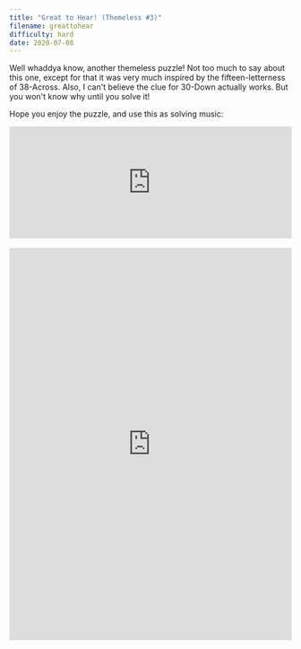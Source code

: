 ```yaml
---
title: "Great to Hear! (Themeless #3)"
filename: greattohear
difficulty: hard
date: 2020-07-08
---
```


Well whaddya know, another themeless puzzle! Not too much to say about this one, except for that it was very much inspired by the fifteen-letterness of 38-Across. Also, I can't believe the clue for 30-Down actually works. But you won't know why until you solve it!

Hope you enjoy the puzzle, and use this as solving music:<br/>

<center><iframe width="100%" height="200" src="https://www.youtube.com/embed/Syrm_D9tnM8" frameborder="0" allow="accelerometer; autoplay; encrypted-media; gyroscope; picture-in-picture" allowfullscreen></iframe></center><br/>

<iframe height="700" width="100%" allowfullscreen="true" style="border:none;width: 100% !important;position: static;display: block !important;margin: 0 !important;"  name="80a395d458cc73db445abfa4d939b092b4a474d001c5431bf80bbf61485a14ea" src="https://amuselabs.com/pmm/crossword?id=648fc430&set=80a395d458cc73db445abfa4d939b092b4a474d001c5431bf80bbf61485a14ea&embed=1&compact=1&maxCols=1"></iframe>